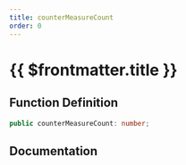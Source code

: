```yaml
---
title: counterMeasureCount
order: 0
---
```


# {{ $frontmatter.title }}

## Function Definition

```ts
public counterMeasureCount: number;
```

## Documentation

<!--@include: ./parts/counterMeasureCount.md-->
